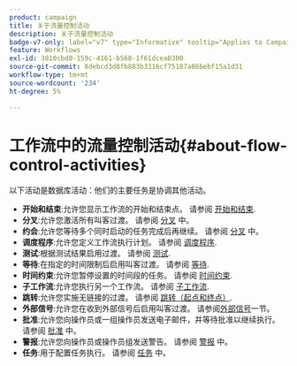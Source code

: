 ```yaml
---
product: campaign
title: 关于流量控制活动
description: 关于流量控制活动
badge-v7-only: label="v7" type="Informative" tooltip="Applies to Campaign Classic v7 only"
feature: Workflows
exl-id: 3810cbd0-159c-4161-b568-1f61dcea0300
source-git-commit: 8debcd3d8fb883b3316cf75187a86bebf15a1d31
workflow-type: tm+mt
source-wordcount: '234'
ht-degree: 5%

---
```


# 工作流中的流量控制活动{#about-flow-control-activities}



以下活动是数据库活动：他们的主要任务是协调其他活动。

* **开始和结束**:允许您显示工作流的开始和结束点。 请参阅 [开始和结束](start-and-end.md).
* **分叉**:允许您激活所有叫客过渡。 请参阅 [分叉](fork.md) 中。
* **约会**:允许您等待多个同时启动的任务完成后再继续。 请参阅 [分叉](fork.md) 中。
* **调度程序**:允许您定义工作流执行计划。 请参阅 [调度程序](scheduler.md).
* **测试**:根据测试结果启用过渡。 请参阅 [测试](test.md).
* **等待**:在指定的时间限制后启用叫客过渡。 请参阅 [等待](wait.md).
* **时间约束**:允许您暂停设置的时间段的任务。 请参阅 [时间约束](time-constraint.md).
* **子工作流**:允许您执行另一个工作流。 请参阅 [子工作流](sub-workflow.md).
* **跳转**:允许您实施无链接的过渡。 请参阅 [跳转（起点和终点）](jump--start-point-and-end-point-.md).
* **外部信号**:允许您在收到外部信号后启用叫客过渡。 请参阅[外部信号](external-signal.md)一节。
* **批准**:允许您向操作员或一组操作员发送电子邮件，并等待批准以继续执行。 请参阅 [批准](approval.md) 中。
* **警报**:允许您向操作员或操作员组发送警告。 请参阅 [警报](alert.md) 中。
* **任务**:用于配置任务执行。 请参阅 [任务](task.md) 中。
